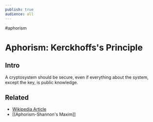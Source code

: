 ```yaml
---
publish: true
audience: all
---
```

#aphorism
# Aphorism: Kerckhoffs's Principle
## Intro 
A cryptosystem should be secure, even if everything about the system, except the key, is public knowledge.

## Related 
- [Wikipedia Article](https://en.wikipedia.org/wiki/Kerckhoffs%27s_principle)
- [[Aphorism-Shannon's Maxim]]
